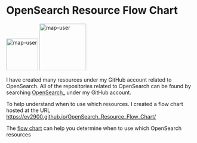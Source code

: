 # OpenSearch Resource Flow Chart

 <img width="85" alt="map-user" src="https://img.shields.io/badge/views-606-green"> <img width="125" alt="map-user" src="https://img.shields.io/badge/unique visits-241-green">

I have created many resources under my GitHub account related to OpenSearch. All of the repositories related to OpenSearch can be found by searching [OpenSearch_](https://github.com/ev2900?tab=repositories&q=OpenSearch_&type=&language=&sort=) under my GitHub account.

To help understand when to use which resources. I created a flow chart hosted at the URL https://ev2900.github.io/OpenSearch_Resource_Flow_Chart/

The [flow chart](https://ev2900.github.io/OpenSearch_Resource_Flow_Chart/) can help you determine when to use which OpenSearch resources

